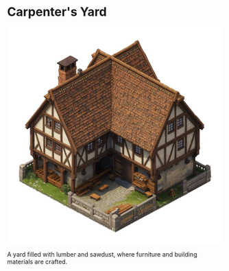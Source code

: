 # Carpenter's Yard

![Carpenter's Yard](../../assets/buildings/carpenter.png)

A yard filled with lumber and sawdust, where furniture and building materials are crafted.
